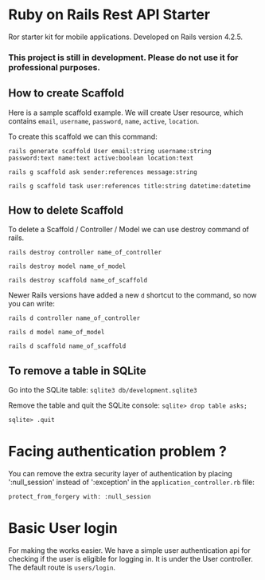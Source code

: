 

# Ruby on Rails Rest API Starter

Ror starter kit for mobile applications. Developed on Rails version 4.2.5. 

### This project is still in development. Please do not use it for professional purposes.

## How to create Scaffold

Here is a sample scaffold example. We will create User resource, which contains `email`, `username`, `password`, `name`, `active`, `location`.

To create this scaffold we can this command:

`rails generate scaffold User email:string username:string password:text name:text active:boolean location:text`

`rails g scaffold ask sender:references message:string`

`rails g scaffold task user:references title:string datetime:datetime`


## How to delete Scaffold

To delete a Scaffold / Controller / Model we can use destroy command of rails.

`rails destroy controller name_of_controller`

`rails destroy model name_of_model`

`rails destroy scaffold name_of_scaffold`

Newer Rails versions have added a new `d` shortcut to the command, so now you can write:

`rails d controller name_of_controller`

`rails d model name_of_model`

`rails d scaffold name_of_scaffold`

## To remove a table in SQLite

Go into the SQLite table:
`sqlite3 db/development.sqlite3`

Remove the table and quit the SQLite console:
`sqlite> drop table asks;`

`sqlite> .quit`

# Facing authentication problem ?

You can remove the extra security layer of authentication by placing ':null_session' instead of ':exception' in the `application_controller.rb` file:

`protect_from_forgery with: :null_session`

# Basic User login

For making the works easier. We have a simple user authentication api for checking if the user is eligible for logging in. It is under the User controller. The default route is `users/login`.

